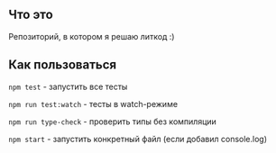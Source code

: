 ## Что это

Репозиторий, в котором я решаю литкод :)

## Как пользоваться

`npm test` - запустить все тесты

`npm run test:watch` - тесты в watch-режиме

`npm run type-check` - проверить типы без компиляции

`npm start` - запустить конкретный файл (если добавил console.log)
